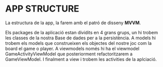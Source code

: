 # APP STRUCTURE


La estructura de la app, la farem amb el patró de disseny **MVVM**.

Els packages de la aplicació estan dividits en 4 grans grups, un hi trobem les classes de la nostra Base de dades per a la persistència. A models hi trobem els models que construeixen els objectes del nostre joc com la board el game o player.  A viewmodels només hi ha el viewmodel GameActivityViewModel que posteriorment refactoritzarem a GameViewModel. I finalment a view i trobem les activities de la aplciació.


